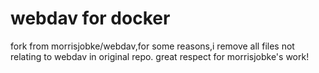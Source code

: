 # webdav for docker
fork from morrisjobke/webdav,for some reasons,i remove all files not relating to webdav in original repo.
great respect for morrisjobke's work!
